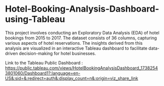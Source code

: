 # Hotel-Booking-Analysis-Dashboard-using-Tableau

This project involves conducting an Exploratory Data Analysis (EDA) of hotel bookings from 2015 to 2017. The dataset consists of 36 columns, capturing various aspects of hotel reservations. The insights derived from this analysis are visualized in an interactive Tableau dashboard to facilitate data-driven decision-making for hotel businesses.

Link to the Tableau Public Dashboard : https://public.tableau.com/views/HotelBookingAnalysisDashboard_17382543801060/Dashboard1?:language=en-US&:sid=&:redirect=auth&:display_count=n&:origin=viz_share_link
